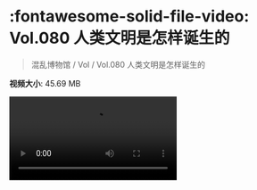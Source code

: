# :fontawesome-solid-file-video: Vol.080 人类文明是怎样诞生的

> 混乱博物馆 / Vol / Vol.080 人类文明是怎样诞生的

**视频大小**: 45.69 MB

<div class="video"><video src="https://file.hsyhx.top/archive/混乱博物馆/Vol/080.mp4" controls preload>🤔 您的浏览器不支持 video 标签</video></div>